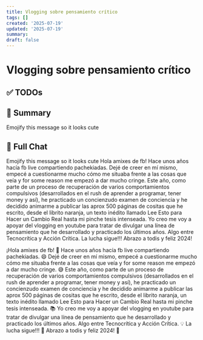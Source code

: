 ```yaml
---
title: Vlogging sobre pensamiento crítico
tags: []
created: '2025-07-19'
updated: '2025-07-19'
summary:
draft: false
---
```


# Vlogging sobre pensamiento crítico

## ✅ TODOs


## 📌 Summary
Emojify this message so it looks cute

## 🧠 Full Chat


Emojify this message so it looks cute
Hola amixes de fb! Hace unos años hacía fb live compartiendo pachekiadas. Dejé de creer en mí mismo, empecé a cuestionarme mucho cómo me situaba frente a las cosas que veía y for some reason me empezó a dar mucho cringe.
Este año, como parte de un proceso de recuperación de varios comportamientos compulsivos (desarrollados en el rush de aprender a programar, tener money y así), he practicado un concienzudo examen de conciencia y he decidido animarme a publicar las aprox 500 páginas de cositas que he escrito, desde el librito naranja, un texto inédito llamado Lee Esto para Hacer un Cambio Real hasta mi pinche tesis intenseada.
Yo creo me voy a apoyar del vlogging en youtube para tratar de divulgar una línea de pensamiento que he desarrollado y practicado los últimos años. Algo entre Tecnocrítica y Acción Crítica.
La lucha sigue!!!
Abrazo a todis y feliz 2024!

¡Hola amixes de fb! 🌟 Hace unos años hacía fb live compartiendo pachekiadas. 😄 Dejé de creer en mí mismo, empecé a cuestionarme mucho cómo me situaba frente a las cosas que veía y for some reason me empezó a dar mucho cringe. 😅 Este año, como parte de un proceso de recuperación de varios comportamientos compulsivos (desarrollados en el rush de aprender a programar, tener money y así), he practicado un concienzudo examen de conciencia y he decidido animarme a publicar las aprox 500 páginas de cositas que he escrito, desde el librito naranja, un texto inédito llamado Lee Esto para Hacer un Cambio Real hasta mi pinche tesis intenseada. 📚 Yo creo me voy a apoyar del vlogging en youtube para tratar de divulgar una línea de pensamiento que he desarrollado y practicado los últimos años. Algo entre Tecnocrítica y Acción Crítica. 💡 La lucha sigue!!! 💪 Abrazo a todis y feliz 2024! 🎉